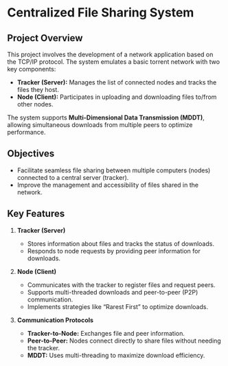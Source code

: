 # Centralized File Sharing System

## Project Overview
This project involves the development of a network application based on the TCP/IP protocol. The system emulates a basic torrent network with two key components:  
- **Tracker (Server):** Manages the list of connected nodes and tracks the files they host.  
- **Node (Client):** Participates in uploading and downloading files to/from other nodes.

The system supports **Multi-Dimensional Data Transmission (MDDT)**, allowing simultaneous downloads from multiple peers to optimize performance.  

## Objectives
- Facilitate seamless file sharing between multiple computers (nodes) connected to a central server (tracker).
- Improve the management and accessibility of files shared in the network.

## Key Features
1. **Tracker (Server)**  
   - Stores information about files and tracks the status of downloads.
   - Responds to node requests by providing peer information for downloads.
   
2. **Node (Client)**  
   - Communicates with the tracker to register files and request peers.
   - Supports multi-threaded downloads and peer-to-peer (P2P) communication.
   - Implements strategies like “Rarest First” to optimize downloads.

3. **Communication Protocols**  
   - **Tracker-to-Node:** Exchanges file and peer information.
   - **Peer-to-Peer:** Nodes connect directly to share files without needing the tracker.  
   - **MDDT:** Uses multi-threading to maximize download efficiency.

